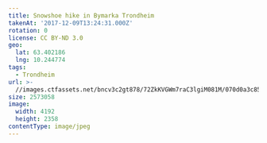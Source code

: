 ```yaml
---
title: Snowshoe hike in Bymarka Trondheim
takenAt: '2017-12-09T13:24:31.000Z'
rotation: 0
license: CC BY-ND 3.0
geo:
  lat: 63.402186
  lng: 10.244774
tags:
  - Trondheim
url: >-
  //images.ctfassets.net/bncv3c2gt878/72ZkKVGWm7raC3lgiM081M/070d0a3c857cf0d7794f11aea02addd0/snowshoe-hike-in-bymarka-trondheim_24095976977_o
size: 2573058
image:
  width: 4192
  height: 2358
contentType: image/jpeg
---
```


